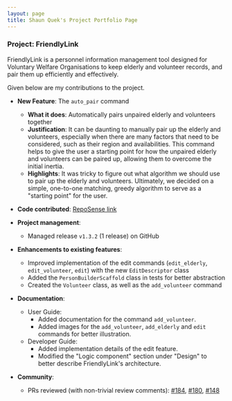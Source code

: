 ```yaml
---
layout: page
title: Shaun Quek's Project Portfolio Page
---
```


### Project: FriendlyLink

FriendlyLink is a personnel information management tool designed for Voluntary Welfare Organisations to keep elderly and volunteer records, and pair them up efficiently and effectively.

Given below are my contributions to the project.

* **New Feature**: The `auto_pair` command
    * **What it does**: Automatically pairs unpaired elderly and volunteers together
    * **Justification**: It can be daunting to manually pair up the elderly and volunteers, especially when there are many factors that need to be considered, such as their region and availabilities. 
This command helps to give the user a starting point for how the unpaired elderly and volunteers can be paired up, allowing them to overcome the initial inertia. 
    * **Highlights**: It was tricky to figure out what algorithm we should use to pair up the elderly and volunteers. Ultimately, we decided on a simple, one-to-one matching, greedy algorithm to serve as a "starting point" for the user.

* **Code contributed**: [RepoSense link](https://nus-cs2103-ay2223s2.github.io/tp-dashboard/?search=zhacatomn&sort=groupTitle&sortWithin=title&timeframe=commit&mergegroup=&groupSelect=groupByRepos&breakdown=true&checkedFileTypes=docs~functional-code~test-code~other&since=2023-02-17&tabOpen=true&tabType=authorship&tabAuthor=zhacatomn&tabRepo=AY2223S2-CS2103T-W12-1%2Ftp%5Bmaster%5D&authorshipIsMergeGroup=false&authorshipFileTypes=docs~functional-code~test-code&authorshipIsBinaryFileTypeChecked=false&authorshipIsIgnoredFilesChecked=false)

* **Project management**:
    * Managed release `v1.3.2` (1 release) on GitHub

* **Enhancements to existing features**:
    * Improved implementation of the edit commands (`edit_elderly`, `edit_volunteer`, `edit`) with the new `EditDescriptor` class
    * Added the `PersonBuilderScaffold` class in tests for better abstraction
    * Created the `Volunteer` class, as well as the `add_volunteer` command
* **Documentation**:
    * User Guide:
        * Added documentation for the command `add_volunteer`.
        * Added images for the `add_volunteer`, `add_elderly` and `edit` commands for better illustration.
    * Developer Guide:
        * Added implementation details of the edit feature.
        * Modified the "Logic component" section under "Design" to better describe FriendlyLink's architecture. 

* **Community**:
    * PRs reviewed (with non-trivial review comments): [\#184](https://github.com/AY2223S2-CS2103T-W12-1/tp/pull/184), 
  [\#180](https://github.com/AY2223S2-CS2103T-W12-1/tp/pull/180),
  [\#148](https://github.com/AY2223S2-CS2103T-W12-1/tp/pull/148)
  

